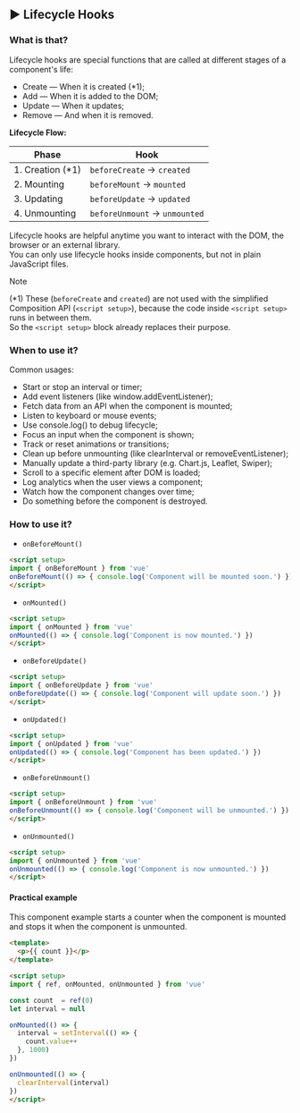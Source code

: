 ## ▶ Lifecycle Hooks

### What is that?

Lifecycle hooks are special functions that are called at different stages of a component's life:
* Create — When it is created (*1);
* Add — When it is added to the DOM;
* Update — When it updates;
* Remove — And when it is removed.

**Lifecycle Flow:**

| Phase             | Hook              |
|-------------------|-------------------|
| 1. Creation (*1)  | `beforeCreate` → `created` |
| 2. Mounting       | `beforeMount` → `mounted` |
| 3. Updating       | `beforeUpdate` → `updated` |
| 4. Unmounting     | `beforeUnmount` → `unmounted` |

Lifecycle hooks are helpful anytime you want to interact with the DOM, the browser or an external library.<br>
You can only use lifecycle hooks inside components, but not in plain JavaScript files.

> [!note]
> (*1) These (`beforeCreate` and `created`) are not used with the simplified Composition API (`<script setup>`), because the code inside `<script setup>` runs in between them.<br>
> So the `<script setup>` block already replaces their purpose.

### When to use it?

Common usages:
* Start or stop an interval or timer;
* Add event listeners (like window.addEventListener);
* Fetch data from an API when the component is mounted;
* Listen to keyboard or mouse events;
* Use console.log() to debug lifecycle;
* Focus an input when the component is shown;
* Track or reset animations or transitions;
* Clean up before unmounting (like clearInterval or removeEventListener);
* Manually update a third-party library (e.g. Chart.js, Leaflet, Swiper);
* Scroll to a specific element after DOM is loaded;
* Log analytics when the user views a component;
* Watch how the component changes over time;
* Do something before the component is destroyed.

### How to use it?

* `onBeforeMount()`

```html
<script setup>
import { onBeforeMount } from 'vue'
onBeforeMount(() => { console.log('Component will be mounted soon.') })
</script>
```

* `onMounted()`

```html
<script setup>
import { onMounted } from 'vue'
onMounted(() => { console.log('Component is now mounted.') })
</script>
```

* `onBeforeUpdate()`

```html
<script setup>
import { onBeforeUpdate } from 'vue'
onBeforeUpdate(() => { console.log('Component will update soon.') })
</script>
```

* `onUpdated()`

```html
<script setup>
import { onUpdated } from 'vue'
onUpdated(() => { console.log('Component has been updated.') })
</script>
```

* `onBeforeUnmount()`

```html
<script setup>
import { onBeforeUnmount } from 'vue'
onBeforeUnmount(() => { console.log('Component will be unmounted.') })
</script>
```

* `onUnmounted()`

```html
<script setup>
import { onUnmounted } from 'vue'
onUnmounted(() => { console.log('Component is now unmounted.') })
</script>
```

#### Practical example

This component example starts a counter when the component is mounted and stops it when the component is unmounted.

```html
<template>
  <p>{{ count }}</p>
</template>

<script setup>
import { ref, onMounted, onUnmounted } from 'vue'

const count  = ref(0)
let interval = null

onMounted(() => {
  interval = setInterval(() => {
    count.value++
  }, 1000)
})

onUnmounted(() => {
  clearInterval(interval)
})
</script>
```
